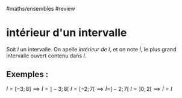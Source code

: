 #maths/ensembles #review 
# intérieur d'un intervalle
Soit $I$ un intervalle.
On apelle _intérieur de $I$_, et on note $\dot{I}$, le plus grand intervalle ouvert contenu dans $I$.

## Exemples :
$I=[-3;8] \implies \dot I = ]-3; 8[$
$I=[-2;7[ \implies \dot I=]-2;7[$
$I=]0;2[\implies \dot I=I$
